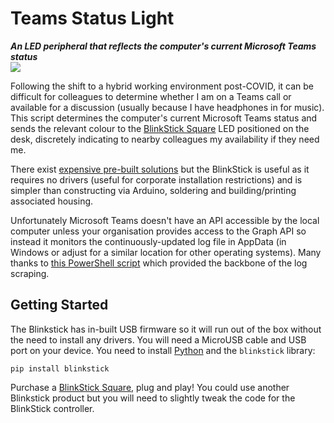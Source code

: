 # Teams Status Light
***An LED peripheral that reflects the computer's current Microsoft Teams status***  
![](https://img.shields.io/badge/version-1.0.0-green)

Following the shift to a hybrid working environment post-COVID, it can be difficult for colleagues to determine whether I am on a Teams call or available for a discussion (usually because I have headphones in for music). This script determines the computer's current Microsoft Teams status and sends the relevant colour to the [BlinkStick Square](https://www.blinkstick.com/products/blinkstick-square) LED positioned on the desk, discretely indicating to nearby colleagues my availability if they need me.

There exist [expensive pre-built solutions](https://embrava.com/pages/microsoft-teams-busy-light) but the BlinkStick is useful as it requires no drivers (useful for corporate installation restrictions) and is simpler than constructing via Arduino, soldering and building/printing associated housing.

Unfortunately Microsoft Teams doesn't have an API accessible by the local computer unless your organisation provides access to the Graph API so instead it monitors the continuously-updated log file in AppData (in Windows or adjust for a similar location for other operating systems). Many thanks to [this PowerShell script](https://github.com/AntoineGS/TeamsStatusV2) which provided the backbone of the log scraping.

## Getting Started
The Blinkstick has in-built USB firmware so it will run out of the box without the need to install any drivers. You will need a MicroUSB cable and USB port on your device. You need to install [Python](https://www.python.org/) and the `blinkstick` library:

```
pip install blinkstick
```

Purchase a [BlinkStick Square](https://www.blinkstick.com/products/blinkstick-square), plug and play! You could use another Blinkstick product but you will need to slightly tweak the code for the BlinkStick controller.
